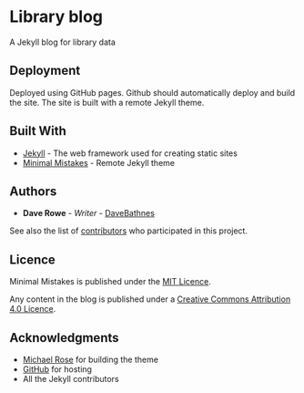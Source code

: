 # Library blog

A Jekyll blog for library data

## Deployment

Deployed using GitHub pages. Github should automatically deploy and build the site. The site is built with a remote Jekyll theme.

## Built With

* [Jekyll](https://jekyllrb.com/) - The web framework used for creating static sites
* [Minimal Mistakes](https://mmistakes.github.io/minimal-mistakes/) - Remote Jekyll theme

## Authors

* **Dave Rowe** - *Writer* - [DaveBathnes](https://github.com/DaveBathnes)

See also the list of [contributors](https://github.com/librarieshacked/librarieshacked.github.io/contributors) who participated in this project.

## Licence

Minimal Mistakes is published under the [MIT Licence](https://github.com/mmistakes/minimal-mistakes/blob/master/LICENSE).

Any content in the blog is published under a [Creative Commons Attribution 4.0 Licence](https://creativecommons.org/licenses/by/4.0/).

## Acknowledgments

* [Michael Rose](https://github.com/mmistakes) for building the theme
* [GitHub](https://www.github.com) for hosting
* All the Jekyll contributors
